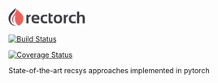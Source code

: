 <img src="./doc/img/logo_400.png" alt="rectorch logo"
	title="rectorch logo" width="150" />

[travis-img]: https://travis-ci.org/makgyver/rectorch.svg?branch=master
[travis-url]: https://travis-ci.org/makgyver/rectorch

[![Build Status][travis-img]][travis-url]

[![Coverage Status](https://coveralls.io/repos/github/makgyver/rectorch/badge.svg?branch=master)](https://coveralls.io/github/makgyver/rectorch?branch=master)

State-of-the-art recsys approaches implemented in pytorch
